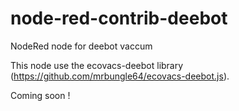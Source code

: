 # node-red-contrib-deebot
NodeRed node for deebot vaccum

This node use the ecovacs-deebot library (https://github.com/mrbungle64/ecovacs-deebot.js).

Coming soon !

